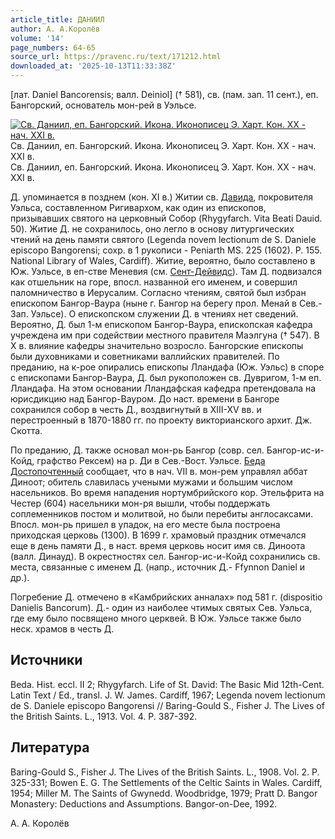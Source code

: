 ```yaml
---
article_title: ДАНИИЛ
author: А. А.Королёв
volume: '14'
page_numbers: 64-65
source_url: https://pravenc.ru/text/171212.html
downloaded_at: '2025-10-13T11:33:38Z'
---
```


[лат. Daniel Bancorensis; валл. Deiniol] († 581), св. (пам. зап. 11 сент.), еп. Бангорский, основатель мон-рей в Уэльсе.

[![Св. Даниил, еп. Бангорский. Икона. Иконописец Э. Харт. Кон. XX - нач. XXI в.](https://pravenc.ru/data/517/478/1234/i200.jpg "Кликните для увеличения картинки")](https://pravenc.ru/data/517/478/1234/i400.jpg)Св. Даниил, еп. Бангорский. Икона. Иконописец Э. Харт. Кон. XX - нач. XXI в.  
Св. Даниил, еп. Бангорский. Икона. Иконописец Э. Харт. Кон. XX - нач. XXI в.

Д. упоминается в позднем (кон. XI в.) Житии св. [Давида](https://pravenc.ru/text/Давид.html), покровителя Уэльса, составленном Ригивархом, как один из епископов, призывавших святого на церковный Собор (Rhygyfarch. Vita Beati Dauid. 50). Житие Д. не сохранилось, оно легло в основу литургических чтений на день памяти святого (Legenda novem lectionum de S. Daniele episcopo Bangorensi; сохр. в 1 рукописи - Peniarth MS. 225 (1602). Р. 155. National Library of Wales, Cardiff). Житие, вероятно, было составлено в Юж. Уэльсе, в еп-стве Меневия (см. [Сент-Дейвидс](https://pravenc.ru/text/Сент-Дейвидс.html)). Там Д. подвизался как отшельник на горе, впосл. названной его именем, и совершил паломничество в Иерусалим. Согласно чтениям, святой был избран епископом Бангор-Ваура (ныне г. Бангор на берегу прол. Менай в Сев.-Зап. Уэльсе). О епископском служении Д. в чтениях нет сведений. Вероятно, Д. был 1-м епископом Бангор-Ваура, епископская кафедра учреждена им при содействии местного правителя Маэлгуна († 547). В X в. влияние кафедры значительно возросло. Бангорские епископы были духовниками и советниками валлийских правителей. По преданию, на к-рое опирались епископы Лландафа (Юж. Уэльс) в споре с епископами Бангор-Ваура, Д. был рукоположен св. Дувригом, 1-м еп. Лландафа. На этом основании Лландафская кафедра претендовала на юрисдикцию над Бангор-Вауром. До наст. времени в Бангоре сохранился собор в честь Д., воздвигнутый в XIII-XV вв. и перестроенный в 1870-1880 гг. по проекту викторианского архит. Дж. Скотта.

По преданию, Д. также основал мон-рь Бангор (совр. сел. Бангор-ис-и-Койд, графство Рексем) на р. Ди в Сев.-Вост. Уэльсе. [Беда Достопочтенный](<https://pravenc.ru/text/Беда Достопочтенный.html>) сообщает, что в нач. VII в. мон-рем управлял аббат Диноот; обитель славилась учеными мужами и большим числом насельников. Во время нападения нортумбрийского кор. Этельфрита на Честер (604) насельники мон-ря вышли, чтобы поддержать соплеменников постом и молитвой, но были перебиты англосаксами. Впосл. мон-рь пришел в упадок, на его месте была построена приходская церковь (1300). В 1699 г. храмовый праздник отмечался еще в день памяти Д., в наст. время церковь носит имя св. Диноота (валл. Динауд). В окрестностях сел. Бангор-ис-и-Койд сохранились св. места, связанные с именем Д. (напр., источник Д.- Ffynnon Daniel и др.).

Погребение Д. отмечено в «Камбрийских анналах» под 581 г. (dispositio Danielis Bancorum). Д.- один из наиболее чтимых святых Сев. Уэльса, где ему было посвящено много церквей. В Юж. Уэльсе также было неск. храмов в честь Д.

## Источники

Beda. Hist. eccl. II 2; Rhygyfarch. Life of St. David: The Basic Mid 12th-Cent. Latin Text / Ed., transl. J. W. James. Cardiff, 1967; Legenda novem lectionum de S. Daniele episcopo Bangorensi // Baring-Gould S., Fisher J. The Lives of the British Saints. L., 1913. Vol. 4. P. 387-392.

## Литература

Baring-Gould S., Fisher J. The Lives of the British Saints. L., 1908. Vol. 2. P. 325-331; Bowen E. G. The Settlements of the Celtic Saints in Wales. Cardiff, 1954; Miller M. The Saints of Gwynedd. Woodbridge, 1979; Pratt D. Bangor Monastery: Deductions and Assumptions. Bangor-on-Dee, 1992.

А. А.  Королёв
